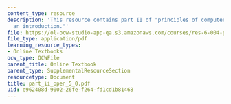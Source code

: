 ```yaml
---
content_type: resource
description: 'This resource contains part II of "principles of computer system design:
  an introduction."'
file: https://ol-ocw-studio-app-qa.s3.amazonaws.com/courses/res-6-004-principles-of-computer-system-design-an-introduction-spring-2009/e962408d900226fef264fd1cd1b81468_part_ii_open_5_0.pdf
file_type: application/pdf
learning_resource_types:
- Online Textbooks
ocw_type: OCWFile
parent_title: Online Textbook
parent_type: SupplementalResourceSection
resourcetype: Document
title: part_ii_open_5_0.pdf
uid: e962408d-9002-26fe-f264-fd1cd1b81468
---
```

